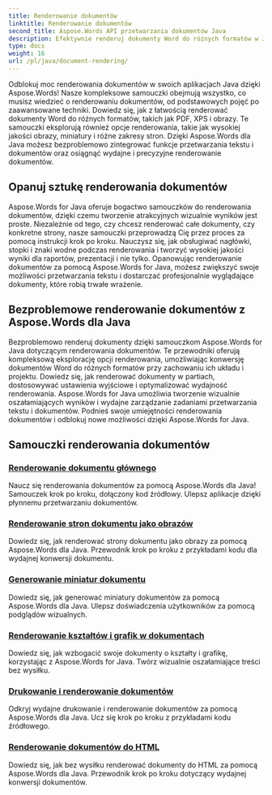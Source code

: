 ```yaml
---
title: Renderowanie dokumentów
linktitle: Renderowanie dokumentów
second_title: Aspose.Words API przetwarzania dokumentów Java
description: Efektywnie renderuj dokumenty Word do różnych formatów w Javie za pomocą Aspose.Words! Opanuj renderowanie dokumentów dla profesjonalnych wyników.
type: docs
weight: 16
url: /pl/java/document-rendering/
---
```


Odblokuj moc renderowania dokumentów w swoich aplikacjach Java dzięki Aspose.Words! Nasze kompleksowe samouczki obejmują wszystko, co musisz wiedzieć o renderowaniu dokumentów, od podstawowych pojęć po zaawansowane techniki. Dowiedz się, jak z łatwością renderować dokumenty Word do różnych formatów, takich jak PDF, XPS i obrazy. Te samouczki eksplorują również opcje renderowania, takie jak wysokiej jakości obrazy, miniatury i różne zakresy stron. Dzięki Aspose.Words dla Java możesz bezproblemowo zintegrować funkcje przetwarzania tekstu i dokumentów oraz osiągnąć wydajne i precyzyjne renderowanie dokumentów.

## Opanuj sztukę renderowania dokumentów

Aspose.Words for Java oferuje bogactwo samouczków do renderowania dokumentów, dzięki czemu tworzenie atrakcyjnych wizualnie wyników jest proste. Niezależnie od tego, czy chcesz renderować całe dokumenty, czy konkretne strony, nasze samouczki przeprowadzą Cię przez proces za pomocą instrukcji krok po kroku. Nauczysz się, jak obsługiwać nagłówki, stopki i znaki wodne podczas renderowania i tworzyć wysokiej jakości wyniki dla raportów, prezentacji i nie tylko. Opanowując renderowanie dokumentów za pomocą Aspose.Words for Java, możesz zwiększyć swoje możliwości przetwarzania tekstu i dostarczać profesjonalnie wyglądające dokumenty, które robią trwałe wrażenie.

## Bezproblemowe renderowanie dokumentów z Aspose.Words dla Java

Bezproblemowo renderuj dokumenty dzięki samouczkom Aspose.Words for Java dotyczącym renderowania dokumentów. Te przewodniki oferują kompleksową eksplorację opcji renderowania, umożliwiając konwersję dokumentów Word do różnych formatów przy zachowaniu ich układu i projektu. Dowiedz się, jak renderować dokumenty w partiach, dostosowywać ustawienia wyjściowe i optymalizować wydajność renderowania. Aspose.Words for Java umożliwia tworzenie wizualnie oszałamiających wyników i wydajne zarządzanie zadaniami przetwarzania tekstu i dokumentów. Podnieś swoje umiejętności renderowania dokumentów i odblokuj nowe możliwości dzięki Aspose.Words for Java.

## Samouczki renderowania dokumentów
### [ Renderowanie dokumentu głównego](./master-document-rendering/)
Naucz się renderowania dokumentów za pomocą Aspose.Words dla Java! Samouczek krok po kroku, dołączony kod źródłowy. Ulepsz aplikacje dzięki płynnemu przetwarzaniu dokumentów.
### [Renderowanie stron dokumentu jako obrazów](./rendering-document-pages-images/)
Dowiedz się, jak renderować strony dokumentu jako obrazy za pomocą Aspose.Words dla Java. Przewodnik krok po kroku z przykładami kodu dla wydajnej konwersji dokumentu.
### [Generowanie miniatur dokumentu](./document-thumbnail-generation/)
Dowiedz się, jak generować miniatury dokumentów za pomocą Aspose.Words dla Java. Ulepsz doświadczenia użytkowników za pomocą podglądów wizualnych.
### [Renderowanie kształtów i grafik w dokumentach](./rendering-shapes-graphics/)
Dowiedz się, jak wzbogacić swoje dokumenty o kształty i grafikę, korzystając z Aspose.Words for Java. Twórz wizualnie oszałamiające treści bez wysiłku.
### [Drukowanie i renderowanie dokumentów](./document-printing-rendering/)
Odkryj wydajne drukowanie i renderowanie dokumentów za pomocą Aspose.Words dla Java. Ucz się krok po kroku z przykładami kodu źródłowego.
### [Renderowanie dokumentów do HTML](./rendering-documents-html/)
Dowiedz się, jak bez wysiłku renderować dokumenty do HTML za pomocą Aspose.Words dla Java. Przewodnik krok po kroku dotyczący wydajnej konwersji dokumentów.